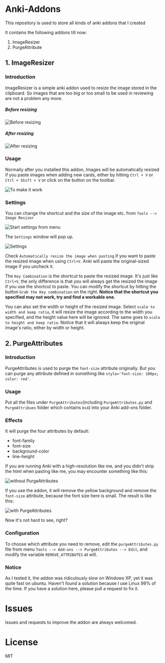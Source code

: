 # Anki-Addons
This repository is used to store all kinds of anki addons that I created

It contains the following addons till now:

1. ImageResizer
2. PurgeAttribute

## 1. ImageResizer

### Introduction

ImageResizer is a simple anki addon used to resize the image stored in the clipboard. So images that are too big or too small to be used in reviewing are not a problem any more.

##### Before resizing

![Before resizing](http://i.imgur.com/54kbvhl.jpg)

##### After resizing

![After resizing](http://i.imgur.com/hQ1zeMU.png)

### Usage

Normally after you installed this addon, Images will be automatically resized if you paste images when adding new cards, either by hitting `Ctrl + V` or `Ctrl + Shift + V` or click on the button on the toolbar.

![To make it work](https://i.imgur.com/kupbkcU.png)

### Settings
You can change the shortcut and the size of the image etc. from `Tools --> Image Resizer`

![Start settings from menu](http://i.imgur.com/ylv6iQK.png)

The `Settings` window will pop up.

![Settings](https://i.imgur.com/h0elRHu.png)

Check `Automatically resize the image when pasting` if you want to paste the resized image when using `Ctrl+V`. Anki will paste the original-sized image if you uncheck it.

The `Key Combination` is the shortcut to paste the resized image. It's just like `Ctrl+V`, the only difference is that you will always get the resized the image if you use the shortcut to paste. You can modify the shortcut by hitting the button `Grab the Key combination` on the right. **Notice that the shortcut you specified may not work, try and find a workable one.**

You can also set the width or height of the resized image. Select `scale to width and keep ratio`, it will resize the image according to the width you specified, and the height value here will be ignored. The same goes to `scale to height and keep ratio`. Notice that it will always keep the original image's ratio, either by width or height.

## 2. PurgeAttributes
### Introduction
PurgeAttributes is used to purge the `font-size` attribute originally. But you can purge any attribute defined in something like `style='font-size: 100px; color: red'`.

### Usage
Put all the files under `PurgeAttributes`(including `PurgeAttributes.py` and `PurgeAttribues` folder which contains `bs4`) into your Anki add-ons folder.

### Effects
It will purge the four attributes by default:

* font-family
* font-size
* background-color
* line-height

If you are running Anki with a high-resolution like me, and you didn't strip the html when pasting like me, you may encounter something like this:

![without PurgeAttributes](http://i.imgur.com/jQTDGaG.png)

If you use the addon, it will remove the yellow background and remove the `font-size` attribute, because the font size here is small. The result is like this:

![with PurgeAttributes](http://i.imgur.com/wdbtrFa.png)

Now it's not hard to see, right?

### Configuration

To choose which attribute you need to remove, edit the `purgeAttributes.py` file from menu `Tools --> Add-ons --> PurgeAttributes --> Edit`, and modify the variable `REMOVE_ATTRIBUTES` at will.

### Notice
As I tested it, the addon was ridiculously slow on Windows XP, yet it was quite fast on ubuntu. Haven't found a solution because I use Linux 99% of the time. If you have a solution here, please pull a request to fix it.

# Issues

Issues and requests to improve the addon are always welcomed.

# License

MIT
